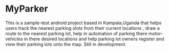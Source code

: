 # MyParker
This is a sample-test android project based in Kampala,Uganda that helps users track the nearest parking slots from their current locations , draw a route to the nearest parking lot, help in automation of parking there motor-vehicles in there desired locations and help parking lot owners register and view their parking lots onto the map. Still in development.
